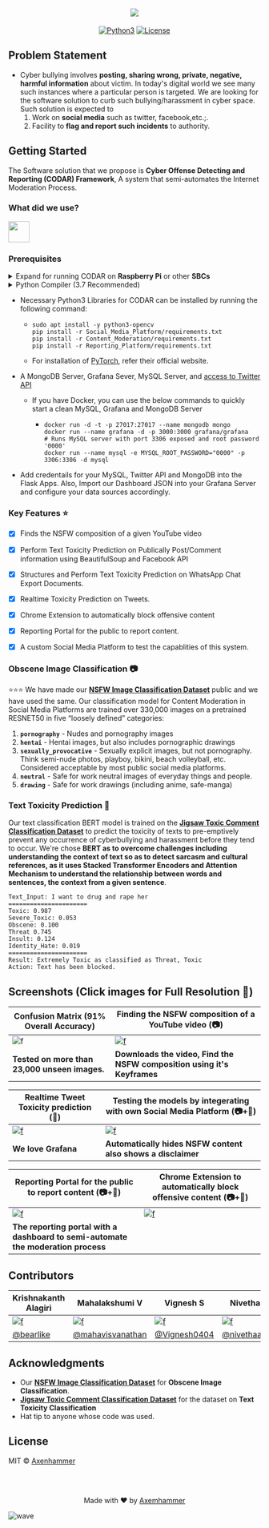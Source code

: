 <h1 align="center">
  <img src="https://imgur.com/4v9ghOJ.png">
</h1>
<p align="center">
<a href=""><img title="Python3" src="https://img.shields.io/badge/Python-3-yellow?style=for-the-badge&logo=python"></a>
<a href=""><img title="License" src="https://img.shields.io/badge/License-MIT-brightgreen?style=for-the-badge&logo="></a>
</p>



## Problem Statement
- Cyber bullying involves **posting, sharing wrong, private, negative, harmful information** about victim. In today's digital world we see many such instances where a particular person is targeted. We are looking for the software solution to curb such bullying/harassment in cyber space. Such solution is expected to 
  1. Work on **social media** such as twitter, facebook,etc.;. 
  2. Facility to **flag and report such incidents** to authority.


## Getting Started
The Software solution that we propose is **Cyber Offense Detecting and Reporting (CODAR) Framework**, A system that semi-automates the Internet Moderation Process.

### What did we use?
<a href="https://github.com/axenhammer/CODAR/network/dependencies"><img height="42" src="https://i.imgur.com/4bUNd79.png" /></a>

### Prerequisites

<details>
  <summary>Expand for running CODAR on <b>Raspberry Pi</b> or other <b>SBCs</b></summary>
  
- If you're intending to run a SBC, we'd recommend atleast a **Raspberry Pi 4 (4GB)** 
  - Preferably running [Raspberry Pi OS Lite](https://www.raspberrypi.org/downloads/raspberry-pi-os/) from an USB 3.0 Drive and **increase the swap size**
  - Follow this to install **[PyTorch on RPi 4](https://gist.github.com/akaanirban/621e63237e63bb169126b537d7a1d979)**
  
 </details> 
  
<details>
  <summary>Python Compiler (3.7 Recommended)</summary>
  <pre>sudo apt update
sudo apt install -y software-properties-common
sudo apt install -y python3 python3-pip</pre>
</details>   

<ul>
<li>Necessary Python3 Libraries for CODAR can be installed by running the following command:<ul>
<li><pre><code class="lang-bash">sudo apt <span class="hljs-keyword">install</span> -y python3-opencv
pip <span class="hljs-keyword">install</span> -r Social_Media_Platform/requirements.txt
pip <span class="hljs-keyword">install</span> -r Content_Moderation/requirements.txt
pip <span class="hljs-keyword">install</span> -r Reporting_Platform/requirements.txt
</code></pre>
</li>
<li>For installation of <a href="https://pytorch.org/">PyTorch</a>, refer their official website. </li>
</ul>
</li>
<li><p>A MongoDB Server, Grafana Sever, MySQL Server, and <a href="https://developer.twitter.com/en/apps">access to Twitter API</a> </p>
<ul>
<li>If you have Docker, you can use the below commands to quickly start a clean MySQL, Grafana and MongoDB Server<ul>
<li><pre><code class="lang-bash">docker <span class="hljs-keyword">run</span><span class="bash"> <span class="hljs-_">-d</span> -t -p 27017:27017 --name mongodb mongo
</span>docker <span class="hljs-keyword">run</span><span class="bash"> --name grafana <span class="hljs-_">-d</span> -p 3000:3000 grafana/grafana
</span><span class="hljs-comment"># Runs MySQL server with port 3306 exposed and root password '0000' </span>
docker <span class="hljs-keyword">run</span><span class="bash"> --name mysql <span class="hljs-_">-e</span> MYSQL_ROOT_PASSWORD=<span class="hljs-string">"0000"</span> -p 3306:3306 <span class="hljs-_">-d</span> mysql</span>
</code></pre>
</li>
</ul>
</li>
</ul>
</li>
<li><p>Add credentails for your MySQL, Twitter API and MongoDB into the Flask Apps. Also, Import our Dashboard JSON into your Grafana Server and configure your data sources accordingly. </p>
</li>
</ul>


### Key Features :star:
- [X] Finds the NSFW composition of a given YouTube video
- [X] Perform Text Toxicity Prediction on Publically Post/Comment information using BeautifulSoup and Facebook API
- [X] Structures and Perform Text Toxicity Prediction on WhatsApp Chat Export Documents.
- [X] Realtime Toxicity Prediction on Tweets.
- [X] Chrome Extension to automatically block offensive content
- [X] Reporting Portal for the public to report content.
- [X] A custom Social Media Platform to test the capablities of this system.


### Obscene Image Classification 📷
:star::star::star: We have made our **[NSFW Image Classification Dataset](https://www.kaggle.com/krishnaalagiri/nsfw-image-classification)** public and we have used the same. Our classification model for Content Moderation in Social Media Platforms are trained over 330,000 images on a pretrained RESNET50 in five “loosely defined” categories:
1. **`pornography`** - Nudes and pornography images
2. **`hentai`** - Hentai images, but also includes pornographic drawings
3. **`sexually_provocative`** - Sexually explicit images, but not pornography. Think semi-nude photos, playboy, bikini, beach volleyball, etc. Considered acceptable by most public social media platforms.
4. **`neutral`** - Safe for work neutral images of everyday things and people.
5. **`drawing`** - Safe for work drawings (including anime, safe-manga)


### Text Toxicity Prediction 💬
Our text classification BERT model is trained on the **[Jigsaw Toxic Comment Classification Dataset](https://www.kaggle.com/c/jigsaw-toxic-comment-classification-challenge/data)** to predict the toxicity of texts to pre-emptively prevent any occurrence of cyberbullying and harassment before they tend to occur. We're chose **BERT as to overcome challenges including understanding the context of text so as to detect sarcasm and cultural references, as it uses Stacked Transformer Encoders and Attention Mechanism to understand the relationship between words and sentences, the context from a given sentence**.  

```
Text_Input: I want to drug and rape her 
======================
Toxic: 0.987 
Severe_Toxic: 0.053 
Obscene: 0.100 
Threat 0.745 
Insult: 0.124 
Identity_Hate: 0.019 
======================
Result: Extremely Toxic as classified as Threat, Toxic 
Action: Text has been blocked. 

```

## Screenshots (Click images for Full Resolution 🎯)

| Confusion Matrix (91% Overall Accuracy) | Finding the NSFW composition of a YouTube video (📷) |
|------|-----|
| ![f](https://imgur.com/zppAC3S.jpg) | [![f](https://imgur.com/Mm3m4H3.gif)](https://i.imgur.com/8r8Zw0w.gif) |
| **Tested on more than 23,000 unseen images.** | **Downloads the video, Find the NSFW composition using it's Keyframes** |

| Realtime Tweet Toxicity prediction (💬) | Testing the models by integerating with own Social Media Platform (📷+💬) |
|------------------------------------|-------------------------------------------------------------------|
| [![f](https://imgur.com/iQWxioB.gif)](https://i.imgur.com/gINYc5i.jpg) | [![f](https://imgur.com/Sv9koRs.gif)](https://i.imgur.com/ivy2HRs.gif) |
| **We love Grafana** | **Automatically hides NSFW content also shows a disclaimer** |

| Reporting Portal for the public to report content (📷+💬) | Chrome Extension to automatically block offensive content (📷+💬) |
|------------------------------------|-------------------------------------------------------------------|
| [![f](https://imgur.com/0mWzEp6.gif)](https://i.imgur.com/bscylSA.gif) | [![f](https://imgur.com/jEM67si.gif)](https://i.imgur.com/IeBvtGs.gif) |
| **The reporting portal with a dashboard to semi-automate the moderation process** ||


## Contributors

| Krishnakanth Alagiri | Mahalakshumi V | Vignesh S | Nivetha MK |
|----------------------|----------------|-----------|------------|
| [![f](https://avatars1.githubusercontent.com/u/39209037?s=86)](https://github.com/bearlike) | [![f](https://avatars2.githubusercontent.com/u/40058339?s=86)](https://github.com/mahavisvanathan) | [![f](https://avatars3.githubusercontent.com/u/42212364?s=86)](https://github.com/Vignesh0404) | [![f](https://avatars2.githubusercontent.com/u/43270349?s=86)](https://github.com/nivethaakm99) | 
| [@bearlike](https://github.com/bearlike) | [@mahavisvanathan](https://github.com/mahavisvanathan) | [@Vignesh0404](https://github.com/Vignesh0404) | [@nivethaakm99](https://github.com/nivethaakm99) |


## Acknowledgments
- Our **[NSFW Image Classification Dataset](https://www.kaggle.com/krishnaalagiri/nsfw-image-classification)** for **Obscene Image Classification**.
- **[Jigsaw Toxic Comment Classification Dataset](https://www.kaggle.com/c/jigsaw-toxic-comment-classification-challenge/data)** for the dataset on **Text Toxicity Classification** 
- Hat tip to anyone whose code was used.


## License
MIT © [Axenhammer](/LICENSE)


<br><br>
<p align="center">
  Made with ❤️ by <a href="https://github.com/axenhammer"> Axemhammer</a>
</p>

![wave](http://cdn.thekrishna.in/img/common/border.png)
